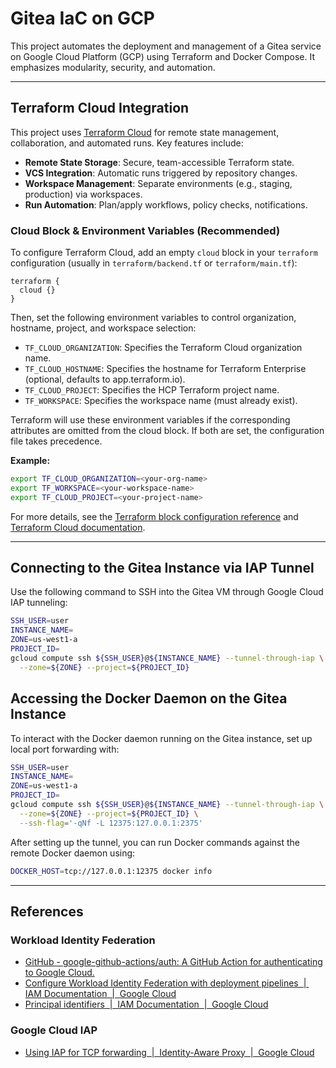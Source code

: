 # Gitea IaC on GCP

This project automates the deployment and management of a Gitea service on Google Cloud Platform (GCP) using Terraform and Docker Compose. It emphasizes modularity, security, and automation.

---

## Terraform Cloud Integration

This project uses [Terraform Cloud](https://app.terraform.io/) for remote state management, collaboration, and automated runs. Key features include:

- **Remote State Storage**: Secure, team-accessible Terraform state.
- **VCS Integration**: Automatic runs triggered by repository changes.
- **Workspace Management**: Separate environments (e.g., staging, production) via workspaces.
- **Run Automation**: Plan/apply workflows, policy checks, notifications.

### Cloud Block & Environment Variables (Recommended)

To configure Terraform Cloud, add an empty `cloud` block in your `terraform` configuration (usually in `terraform/backend.tf` or `terraform/main.tf`):

```hcl
terraform {
  cloud {}
}
```

Then, set the following environment variables to control organization, hostname, project, and workspace selection:

- `TF_CLOUD_ORGANIZATION`: Specifies the Terraform Cloud organization name.
- `TF_CLOUD_HOSTNAME`: Specifies the hostname for Terraform Enterprise (optional, defaults to app.terraform.io).
- `TF_CLOUD_PROJECT`: Specifies the HCP Terraform project name.
- `TF_WORKSPACE`: Specifies the workspace name (must already exist).

Terraform will use these environment variables if the corresponding attributes are omitted from the cloud block. If both are set, the configuration file takes precedence.

**Example:**

```bash
export TF_CLOUD_ORGANIZATION=<your-org-name>
export TF_WORKSPACE=<your-workspace-name>
export TF_CLOUD_PROJECT=<your-project-name>
```

For more details, see the [Terraform block configuration reference](https://developer.hashicorp.com/terraform/language/terraform#environment-variables-for-the-cloud-block) and [Terraform Cloud documentation](https://developer.hashicorp.com/terraform/cloud-docs).

---

## Connecting to the Gitea Instance via IAP Tunnel

Use the following command to SSH into the Gitea VM through Google Cloud IAP tunneling:

```bash
SSH_USER=user
INSTANCE_NAME=
ZONE=us-west1-a
PROJECT_ID=
gcloud compute ssh ${SSH_USER}@${INSTANCE_NAME} --tunnel-through-iap \
  --zone=${ZONE} --project=${PROJECT_ID}
```

## Accessing the Docker Daemon on the Gitea Instance

To interact with the Docker daemon running on the Gitea instance, set up local port forwarding with:

```bash
SSH_USER=user
INSTANCE_NAME=
ZONE=us-west1-a
PROJECT_ID=
gcloud compute ssh ${SSH_USER}@${INSTANCE_NAME} --tunnel-through-iap \
  --zone=${ZONE} --project=${PROJECT_ID} \
  --ssh-flag='-qNf -L 12375:127.0.0.1:2375'
```

After setting up the tunnel, you can run Docker commands against the remote Docker daemon using:

```bash
DOCKER_HOST=tcp://127.0.0.1:12375 docker info
```

---

## References

### Workload Identity Federation

- [GitHub - google-github-actions/auth: A GitHub Action for authenticating to Google Cloud.](https://github.com/google-github-actions/auth)
- [Configure Workload Identity Federation with deployment pipelines  |  IAM Documentation  |  Google Cloud](https://cloud.google.com/iam/docs/workload-identity-federation-with-deployment-pipelines#github-actions)
- [Principal identifiers  |  IAM Documentation  |  Google Cloud](https://cloud.google.com/iam/docs/principal-identifiers)

### Google Cloud IAP

- [Using IAP for TCP forwarding  |  Identity-Aware Proxy  |  Google Cloud](https://cloud.google.com/iap/docs/using-tcp-forwarding)
